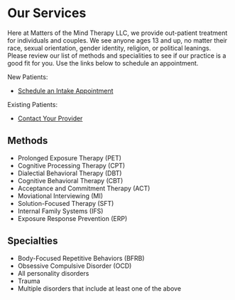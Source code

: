 # Our Services

Here at Matters of the Mind Therapy LLC, we provide out-patient treatment for individuals and couples.
We see anyone ages 13 and up, no matter their race, sexual orientation, gender identity, religion, or political leanings.
Please review our list of methods and specialities to see if our practice is a good fit for you.
Use the links below to schedule an appointment.

New Patients:

- [Schedule an Intake Appointment](https://google.com)

Existing Patients:

- [Contact Your Provider](about.md)

## Methods

- Prolonged Exposure Therapy (PET)
- Cognitive Processing Therapy (CPT)
- Dialectial Behavioral Therapy (DBT)
- Cognitive Behavioral Therapy (CBT)
- Acceptance and Commitment Therapy (ACT)
- Moviational Interviewing (MI)
- Solution-Focused Therapy (SFT)
- Internal Family Systems (IFS)  
- Exposure Response Prevention (ERP)

## Specialties

- Body-Focused Repetitive Behaviors (BFRB)
- Obsessive Compulsive Disorder (OCD)
- All personality disorders
- Trauma
- Multiple disorders that include at least one of the above
